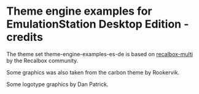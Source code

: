 # Theme engine examples for EmulationStation Desktop Edition - credits

The theme set theme-engine-examples-es-de is based on [recalbox-multi](https://gitlab.com/recalbox/recalbox-themes) by the Recalbox community.

Some graphics was also taken from the carbon theme by Rookervik.

Some logotype graphics by Dan Patrick.
